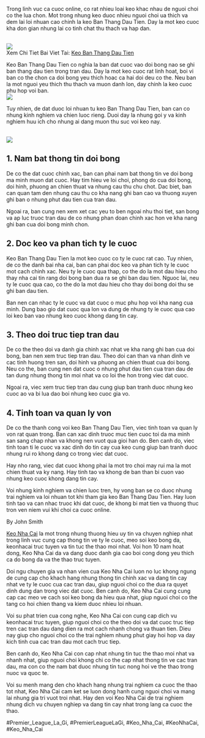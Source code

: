 <p>Trong linh vuc ca cuoc online, co rat nhieu loai keo khac nhau de nguoi choi co the lua chon. Mot trong nhung keo duoc nhieu nguoi choi ua thich va dem lai loi nhuan cao chinh la keo Ban Thang Dau Tien. Day la mot keo cuoc kha don gian nhung lai co tinh chat thu thach va hap dan.</p><br><img src="https://www.hcm.uk.com/wp-content/uploads/2025/02/keo-ban-thang-dau-tien-la-gi.webp"></br>
Xem Chi Tiet Bai Viet Tai: <a href="https://www.hcm.uk.com/keo-ban-thang-dau-tien/">Keo Ban Thang Dau Tien</a><p>Keo Ban Thang Dau Tien co nghia la ban dat cuoc vao doi bong nao se ghi ban thang dau tien trong tran dau. Day la mot keo cuoc rat linh hoat, boi vi ban co the chon ca doi bong yeu thich hoac ca hai doi deu co the. Neu ban la mot nguoi yeu thich thu thach va muon danh lon, day chinh la keo cuoc phu hop voi ban.<br><img src="https://www.hcm.uk.com/wp-content/uploads/2025/02/keo-ban-thang-dau-tien.webp"></br><p>Tuy nhien, de dat duoc loi nhuan tu keo Ban Thang Dau Tien, ban can co nhung kinh nghiem va chien luoc rieng. Duoi day la nhung goi y va kinh nghiem huu ich cho nhung ai dang muon thu suc voi keo nay.</p><br><img src="https://www.hcm.uk.com/wp-content/uploads/2025/02/cach-doc-keo-ban-thang-dau-tien.webp"></br><h2>1. Nam bat thong tin doi bong</h2><p>De co the dat cuoc chinh xac, ban can phai nam bat thong tin ve doi bong ma minh muon dat cuoc. Hay tim hieu ve loi choi, phong do cua doi bong, doi hinh, phuong an chien thuat va nhung cau thu chu chot. Dac biet, ban can quan tam den nhung cau thu co kha nang ghi ban cao va thuong xuyen ghi ban o nhung phut dau tien cua tran dau.<p>Ngoai ra, ban cung nen xem xet cac yeu to ben ngoai nhu thoi tiet, san bong va ap luc truoc tran dau de co nhung phan doan chinh xac hon ve kha nang ghi ban cua doi bong minh chon.</p><h2>2. Doc keo va phan tich ty le cuoc</h2><p>Keo Ban Thang Dau Tien la mot keo cuoc co ty le cuoc rat cao. Tuy nhien, de co the danh bai nha cai, ban can phai doc keo va phan tich ty le cuoc mot cach chinh xac. Neu ty le cuoc qua thap, co the do la mot dau hieu cho thay nha cai tin rang doi bong ban dua ra se ghi ban dau tien. Nguoc lai, neu ty le cuoc qua cao, co the do la mot dau hieu cho thay doi bong doi thu se ghi ban dau tien.<p>Ban nen can nhac ty le cuoc va dat cuoc o muc phu hop voi kha nang cua minh. Dung bao gio dat cuoc qua lon va dung de nhung ty le cuoc qua cao loi keo ban vao nhung keo cuoc khong dang tin cay.</p><h2>3. Theo doi truc tiep tran dau</h2><p>De co the theo doi va danh gia chinh xac nhat ve kha nang ghi ban cua doi bong, ban nen xem truc tiep tran dau. Theo doi can than va nhan dinh ve cac tinh huong tren san, doi hinh va phuong an chien thuat cua doi bong. Neu co the, ban cung nen dat cuoc o nhung phut dau tien cua tran dau de tan dung nhung thong tin moi nhat va co loi the hon trong viec dat cuoc.</p><p>Ngoai ra, viec xem truc tiep tran dau cung giup ban tranh duoc nhung keo cuoc ao va bi lua dao boi nhung keo cuoc gia vo.</p><h2>4. Tinh toan va quan ly von</h2><p>De co the thanh cong voi keo Ban Thang Dau Tien, viec tinh toan va quan ly von rat quan trong. Ban can xac dinh truoc muc tien cuoc toi da ma minh san sang chap nhan va khong nen vuot qua gioi han do. Ben canh do, viec tinh toan ti le cuoc va xac dinh do tin cay cua keo cung giup ban tranh duoc nhung rui ro khong dang co trong viec dat cuoc.</p><p>Hay nho rang, viec dat cuoc khong phai la mot tro choi may rui ma la mot chien thuat va ky nang. Hay tinh tao va khong de ban than bi cuon vao nhung keo cuoc khong dang tin cay.</p><p>Voi nhung kinh nghiem va chien luoc tren, hy vong ban se co duoc nhung trai nghiem va loi nhuan tot khi tham gia keo Ban Thang Dau Tien. Hay luon tinh tao va can nhac truoc khi dat cuoc, de khong bi mat tien va thuong thuc tron ven niem vui khi choi ca cuoc online.</p><p class="author">By John Smith</p><p><a href="https://www.hcm.uk.com/">Keo Nha Cai</a> la mot trong nhung thuong hieu uy tin va chuyen nghiep nhat trong linh vuc cung cap thong tin ve ty le cuoc, meo soi keo bong da, keonhacai truc tuyen va tin tuc the thao moi nhat. Voi hon 10 nam hoat dong, Keo Nha Cai da va dang duoc danh gia cao boi cong dong yeu thich ca do bong da va the thao truc tuyen. 

Doi ngu chuyen gia va nhan vien cua Keo Nha Cai luon no luc khong ngung de cung cap cho khach hang nhung thong tin chinh xac va dang tin cay nhat ve ty le cuoc cua cac tran dau, giup nguoi choi co the dua ra quyet dinh dung dan trong viec dat cuoc. Ben canh do, Keo Nha Cai cung cung cap cac meo ve cach soi keo bong da hieu qua nhat, giup nguoi choi co the tang co hoi chien thang va kiem duoc nhieu loi nhuan.

Voi su phat trien cua cong nghe, Keo Nha Cai con cung cap dich vu keonhacai truc tuyen, giup nguoi choi co the theo doi va dat cuoc truc tiep tren cac tran dau dang dien ra mot cach nhanh chong va thuan tien. Dieu nay giup cho nguoi choi co the trai nghiem nhung phut giay hoi hop va day kich tinh cua cac tran dau mot cach truc tiep.

Ben canh do, Keo Nha Cai con cap nhat nhung tin tuc the thao moi nhat va nhanh nhat, giup nguoi choi khong chi co the cap nhat thong tin ve cac tran dau, ma con co the nam bat duoc nhung tin tuc nong hoi ve the thao trong nuoc va quoc te.

Voi su menh mang den cho khach hang nhung trai nghiem ca cuoc the thao tot nhat, Keo Nha Cai cam ket se luon dong hanh cung nguoi choi va mang lai nhung gia tri vuot troi nhat. Hay den voi Keo Nha Cai de trai nghiem nhung dich vu chuyen nghiep va dang tin cay nhat trong lang ca cuoc the thao.</p>
#Premier_League_La_Gi, #PremierLeagueLaGi, #Keo_Nha_Cai, #KeoNhaCai, #Keo_Nha_Cai
